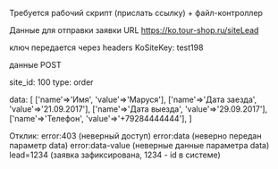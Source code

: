 Требуется рабочий скрипт (прислать ссылку) + файл-контроллер

Данные для отправки заявки
URL https://ko.tour-shop.ru/siteLead

ключ передается через headers
KoSiteKey: test198

данные POST

site_id: 100
type: order

data: [
['name'=>'Имя', 'value'=>'Маруся'],
['name'=>'Дата заезда', 'value'=>'21.09.2017'],
['name'=>'Дата выезда', 'value'=>'29.09.2017'],
['name'=>'Телефон', 'value'=>'+79284444444'],
]

Отклик:
error:403 (неверный доступ)
error:data (неверно передан параметр data)
error:data-value (неверные данные параметра data)
lead=1234 (заявка зафиксирована, 1234 - id в системе)